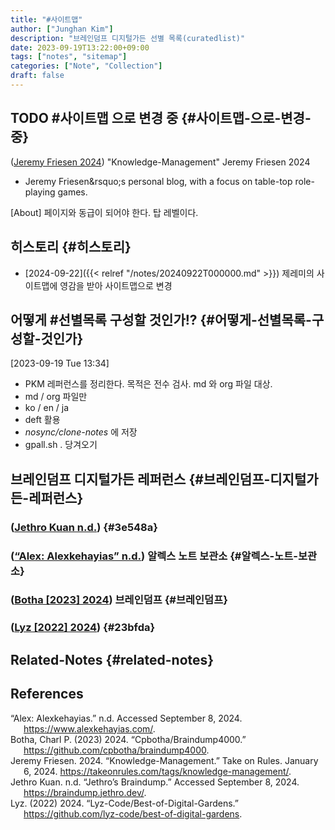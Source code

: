 ```yaml
---
title: "#사이트맵"
author: ["Junghan Kim"]
description: "브레인덤프 디지털가든 선별 목록(curatedlist)"
date: 2023-09-19T13:22:00+09:00
tags: ["notes", "sitemap"]
categories: ["Note", "Collection"]
draft: false
---
```


## <span class="org-todo todo TODO">TODO</span> #사이트맵 으로 변경 중 {#사이트맵-으로-변경-중}

(<a href="#citeproc_bib_item_3">Jeremy Friesen 2024</a>) "Knowledge-Management" Jeremy Friesen 2024

-   Jeremy Friesen&amp;rsquo;s personal blog, with a focus on table-top role-playing games.

[About] 페이지와 동급이 되어야 한다. 탑 레벨이다.


## 히스토리 {#히스토리}

-   [2024-09-22]({{< relref "/notes/20240922T000000.md" >}}) 제레미의 사이트맵에 영감을 받아 사이트맵으로 변경


## 어떻게 #선별목록 구성할 것인가!? {#어떻게-선별목록-구성할-것인가}

<span class="timestamp-wrapper"><span class="timestamp">[2023-09-19 Tue 13:34]</span></span>

-   PKM 레퍼런스를 정리한다. 목적은 전수 검사. md 와 org 파일 대상.
-   md / org 파일만
-   ko / en / ja
-   deft 활용
-   _nosync/clone-notes_ 에 저장
-   gpall.sh . 당겨오기


## 브레인덤프 디지털가든 레퍼런스 {#브레인덤프-디지털가든-레퍼런스}


### (<a href="#citeproc_bib_item_4">Jethro Kuan n.d.</a>) {#3e548a}


### (<a href="#citeproc_bib_item_1">“Alex: Alexkehayias” n.d.</a>) 알렉스 노트 보관소 {#알렉스-노트-보관소}


### (<a href="#citeproc_bib_item_2">Botha [2023] 2024</a>) 브레인덤프 {#브레인덤프}


### (<a href="#citeproc_bib_item_5">Lyz [2022] 2024</a>) {#23bfda}


## Related-Notes {#related-notes}

## References

<style>.csl-entry{text-indent: -1.5em; margin-left: 1.5em;}</style><div class="csl-bib-body">
  <div class="csl-entry"><a id="citeproc_bib_item_1"></a>“Alex: Alexkehayias.” n.d. Accessed September 8, 2024. <a href="https://www.alexkehayias.com/">https://www.alexkehayias.com/</a>.</div>
  <div class="csl-entry"><a id="citeproc_bib_item_2"></a>Botha, Charl P. (2023) 2024. “Cpbotha/Braindump4000.” <a href="https://github.com/cpbotha/braindump4000">https://github.com/cpbotha/braindump4000</a>.</div>
  <div class="csl-entry"><a id="citeproc_bib_item_3"></a>Jeremy Friesen. 2024. “Knowledge-Management.” Take on Rules. January 6, 2024. <a href="https://takeonrules.com/tags/knowledge-management/">https://takeonrules.com/tags/knowledge-management/</a>.</div>
  <div class="csl-entry"><a id="citeproc_bib_item_4"></a>Jethro Kuan. n.d. “Jethro’s Braindump.” Accessed September 8, 2024. <a href="https://braindump.jethro.dev/">https://braindump.jethro.dev/</a>.</div>
  <div class="csl-entry"><a id="citeproc_bib_item_5"></a>Lyz. (2022) 2024. “Lyz-Code/Best-of-Digital-Gardens.” <a href="https://github.com/lyz-code/best-of-digital-gardens">https://github.com/lyz-code/best-of-digital-gardens</a>.</div>
</div>
